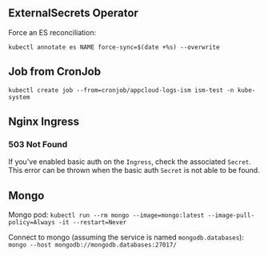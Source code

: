 ## ExternalSecrets Operator

Force an ES reconciliation:

```
kubectl annotate es NAME force-sync=$(date +%s) --overwrite
```

## Job from CronJob

`kubectl create job --from=cronjob/appcloud-logs-ism ism-test -n kube-system`

## Nginx Ingress

### 503 Not Found

If you've enabled basic auth on the `Ingress`, check the associated `Secret`. This error can be thrown when the basic auth `Secret` is not able to be found.

## Mongo

Mongo pod:
`kubectl run --rm mongo --image=mongo:latest --image-pull-policy=Always -it --restart=Never`

Connect to mongo (assuming the service is named `mongodb.databases`):
`mongo --host mongodb://mongodb.databases:27017/`
